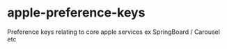 # apple-preference-keys
Preference keys relating to core apple services ex SpringBoard / Carousel etc
